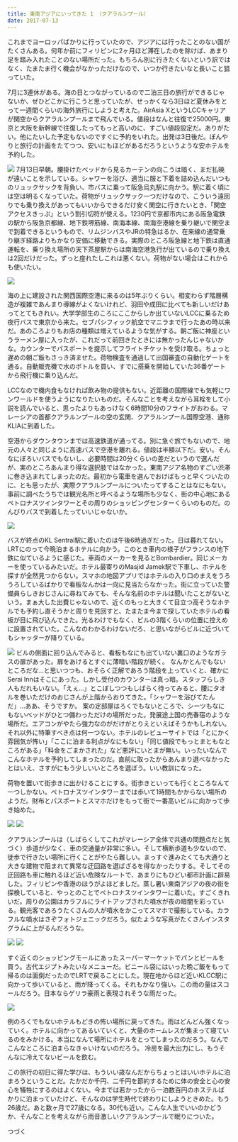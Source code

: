 ```yaml
---
title: 東南アジアにいってきた 1 （クアラルンプール）
date: 2017-07-13
---
```


これまでヨーロッパばかりに行っていたので、アジアには行ったことのない国がたくさんある。何年か前にフィリピンに2ヶ月ほど滞在したのを除けば、あまり足を踏み入れたことのない場所だった。もちろん別に行きたくないという訳ではなく、たまたま行く機会がなかっただけなので、いつか行きたいなと長いこと狙っていた。

7月に3連休がある。海の日とつながっているので二泊三日の旅行ができるじゃないか、ぜひどこかに行こうと思っていたが、せっかくなら3日ほど夏休みをとって一週間くらいの海外旅行にしようと考えた。AirAsia XというLCCキャリアが関空からクアラルンプールまで飛んでいる。値段はなんと往復で25000円。東京と大阪を新幹線で往復したってもっと高いのに、すごい値段設定だ。ありがたい。他にたいした予定もないのですぐに予約をいれた。出発は3日後だ。ぼんやりと旅行の計画をたてつつ、安いにもほどがあるだろうというような安ホテルを予約した。

![](https://img.xar.sh/37112915461_a5d28a0e53_b.jpg)
7月13日早朝。腰掛けたベッドから見るカーテンの向こうは暗く、まだ払暁が遠いことを示している。シャワーを浴び、適当に服と下着を詰め込んだいつものリュックサックを背負い、市バスに乗って阪急烏丸駅に向かう。駅に着く頃には空は明るくなっていた。荷物がリュックサック一つだけなので、こういう遠回りでも乗り換えがあってもいいからできるだけ安く関空に行きたいとき、「関空アクセスきっぷ」という割引切符が使える。1230円で京都市内にある阪急電鉄の駅から阪急京都線、地下鉄堺筋線、南海本線、南海空港線を乗り継いで関空まで到着できるというもので、リムジンバスやJRの特急はるか、在来線の通常乗り継ぎ経路よりもかなり安価に移動できる。実際のところ阪急線と地下鉄は直通運転を、乗り換え場所の天下茶屋駅からは南海空港急行が出ているので乗り換えは2回だけだった。ずっと座れたしこれは悪くない。荷物がない場合はこれからも使いたい。

![](https://img.xar.sh/35718395030_e5f0405c5a_h.jpg)

海の上に建設された関西国際空港に来るのは5年ぶりくらい。相変わらず階層構造が複雑であんまり導線がよくないけれど、羽田や成田に比べても新しいだけあってとてもきれい。大学学部生のころにここからしか出ていないLCCに乗るため夜行バスで東京から来た。セブパシフィック航空でマニラまで行ったあの時以来だ。あのころよりもお店の種類は増えているような気がする。朝ご飯に神座というラーメン屋に入ったが、これだって前回きたときには無かったんじゃないかな。カウンターでパスポートを提示してフライトチケットを受け取る。ちょっと遅めの朝ご飯もさっき済ませた。荷物検査を通過して出国審査の自動化ゲートを通る。自動販売機で水のボトルを買い、すでに搭乗を開始していた36番ゲートから飛行機に乗り込んだ。

LCCなので機内食もなければ飲み物の提供もない。近距離の国際線でも気軽にワンワールドを使うようになりたいものだ。そんなことを考えながら耳栓をして小説を読んでいると、思ったよりもあっけなく6時間10分のフライトがおわる。マレーシアの首都クアラルンプールの空の玄関、クアラルンプール国際空港、通称KLIAに到着した。

空港からダウンタウンまでは高速鉄道が通ってる。別に急ぐ旅でもないので、地元の人々と同じように高速バスで空港を離れる。値段は半額以下だ。安い。そんなにぼろいバスでもないし、必要時間は20分くらいの差だというので選んだが、実のところあんまり得な選択肢ではなかった。東南アジア名物のすごい渋滞に巻き込まれてしまったのだ。最初から電車を選んでおけばもっと早くついたのに、とも思ったが、実際クアラルンプールについたってすることはなにもない。事前に調べたうちでは観光名所と呼べるような場所も少なく、街の中心地にあるペトロナスツインタワーとその周りのショッピングセンターくらいのものだ。のんびりバスで到着したっていいじゃないか。

![](https://img.xar.sh/36067498266_5c9550925a_h.jpg)

バスが終点のKL Sentral駅に着いたのは午後6時過ぎだった。日は暮れてない。LRTにのって今晩泊まるホテルに向かう。このとき車内の様子がフランスの地下鉄に似ているように感じた。車両のメーカーを見るとBombardier。同じメーカーを使っているみたいだ。ホテル最寄りのMasjid Jamek駅で下車し、ホテルを探すが全然見つからない。スマホの地図アプリではホテルの入り口のまえをうろうろしているばかりで看板なんかは一向に見当たらなかった。街に立っていた警備員らしきおじさんに尋ねてみても、そんな名前のホテルは聞いたことがないという。まぁ大した出費じゃないので、近くのもっと大きくて目立つ高そうなホテルでも予約し直そうかと周りを見回すと、たまたま今まで探していたホテルの看板が目に飛び込んできた。光るわけでもなく、ビルの3階くらいの位置に控えめに設置されていた。こんなのわかるわけないだろ、と思いながらビルに近づいてもシャッターが降りている。

![](https://img.xar.sh/35718404970_d5e0101c9f_b.jpg)
ビルの側面に回り込んでみると、看板もなにも出ていない裏口のようなガラスの扉があった。扉をあけるとすぐに薄暗い階段が続く。
なんかとんでもないところだな…と思いつつも、おそらく正解であろう階段を上っていくと、確かにSerai Innはそこにあった。しかし受付のカウンターは真っ暗。スタッフらしき人もだれもいない。「えぇ…」とこぼしつつもしばらく待ってみると、腰にタオルを巻いただけのおじさんが上階からおりてきた。「シャワーを浴びてたんだ」…ああ、そうですか。
案の定部屋はろくでもないところで、シーツもなにもないベッドがひとつ備わっただけの場所だった。発展途上国の売春宿のような場所だ。エアコンがやたら強力なのがだけがとりえといえばそうかもしれない。それ以外に特筆すべき点は何一つない。ホテルのレビューサイトでは「とにかく雰囲気が怖い」「ここに泊まる利点がなにもない」「同じ値段でもっとまともなところがある」「料金をごまかされた」など悪評にいとまが無い。いったいなんでこんなホテルを予約してしまったのだ。直前に取ったからあんまり選べなかったとはいえ、さすがにもう少しいいところを選ぼう。いい教訓になった。

荷物を置いて街歩きに出かけることにする。街歩きといっても行くところなんて一つしかない。ペトロナスツインタワーまでは歩いて1時間もかからない場所のようだ。財布とパスポートとスマホだけをもって街で一番高いビルに向かって歩き始めた。

![](https://img.xar.sh/35975728901_a4c04008aa_h.jpg)
![](https://img.xar.sh/35975732351_30233c22f1_h.jpg)

クアラルンプールは（しばらくしてこれがマレーシア全体で共通の問題点だと気づく）歩道が少なく、車の交通量が非常に多い。そして横断歩道も少ないので、徒歩で行きたい場所に行くことがやたら難しい。まっすぐ進みたくても大通りと大きな建物で阻まれて異常な迂回路を選ばざるを得なかったりする。そしてその迂回路も車に触れるほど近い危険なルートで、あまりにもひどい都市計画に辟易した。フィリピンや香港のほうがよほどましだ。蒸し暑い東南アジアの夜の街を探検していると、やっとのことでペトロナスツインタワーに着いた。すごくきれいだ。周りの公園はカラフルにライトアップされた噴水が夜の暗闇を彩っている。観光客であろうたくさんの人が噴水をかこってスマホで撮影している。カラフルな噴水はさぞフォトジェニックだろう。似たような写真がたくさんインスタグラムに上がるんだろうな。

![](https://img.xar.sh/35975731491_b0049d1a27_h.jpg)
![](https://img.xar.sh/35975733141_bb03d30a96_h.jpg)

すぐ近くのショッピングモールにあったスーパーマーケットでパンとビールを買う。古代エジプトみたいなメニューだ。ビニール袋にはいった晩ご飯をもって帰るのは面倒だったのでLRTで戻ることにした。現在地からほど近いKLCC駅に向かって歩いていると、雨が降ってくる。それもかなり強い。この雨の量はスコールだろう。日本ならゲリラ豪雨と表現されそうな雨だった。

![](https://img.xar.sh/36067439746_8fc675893f_h.jpg)

例のろくでもないホテルもどきの怖い場所に戻ってきた。雨はどんどん強くなっていく。ホテルに向かってあるいていくと、大量のホームレスが集まって寝ているのをみかける。本当になんて場所にホテルをとってしまったのだろう。なんでこんなところに泊まらなきゃいけないのだろう。
冷房を最大出力にし、もうそんなに冷えてないビールを飲む。

この旅行の初日に得た学びは、もういい歳なんだからちょっとはいいホテルに泊まろうということだ。たかだか千円、二千円を節約するために体の安全と心の安心を犠牲にするのはよくない。今までは若かったから一泊数百円のホステルばかりに泊まっていたけど、そんなのは学生時代で終わりにしようときめた。もう26歳だ。あと数ヶ月で27歳になる。30代も近い。こんな人生でいいのかどうか、そんなことを考えながら雨音激しいクアラルンプールで眠りについた。

つづく
